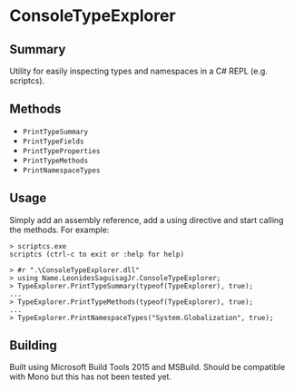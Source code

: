 ConsoleTypeExplorer
===============

Summary
-------

Utility for easily inspecting types and namespaces in a C# REPL (e.g. scriptcs).


Methods
-------

* `PrintTypeSummary`
* `PrintTypeFields`
* `PrintTypeProperties`
* `PrintTypeMethods`
* `PrintNamespaceTypes`


Usage
-----

Simply add an assembly reference, add a using directive and start calling the methods.  For example:

```
> scriptcs.exe
scriptcs (ctrl-c to exit or :help for help)

> #r ".\ConsoleTypeExplorer.dll"
> using Name.LeonidesSaguisagJr.ConsoleTypeExplorer;
> TypeExplorer.PrintTypeSummary(typeof(TypeExplorer), true);
...
> TypeExplorer.PrintTypeMethods(typeof(TypeExplorer), true);
...
> TypeExplorer.PrintNamespaceTypes("System.Globalization", true);
```

Building
--------

Built using Microsoft Build Tools 2015 and MSBuild.  Should be compatible with Mono but this has not been tested yet.
